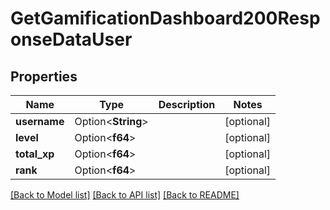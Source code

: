 # GetGamificationDashboard200ResponseDataUser

## Properties

Name | Type | Description | Notes
------------ | ------------- | ------------- | -------------
**username** | Option<**String**> |  | [optional]
**level** | Option<**f64**> |  | [optional]
**total_xp** | Option<**f64**> |  | [optional]
**rank** | Option<**f64**> |  | [optional]

[[Back to Model list]](../README.md#documentation-for-models) [[Back to API list]](../README.md#documentation-for-api-endpoints) [[Back to README]](../README.md)


